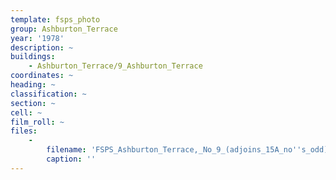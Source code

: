 ```yaml
---
template: fsps_photo
group: Ashburton_Terrace
year: '1978'
description: ~
buildings:
    - Ashburton_Terrace/9_Ashburton_Terrace
coordinates: ~
heading: ~
classification: ~
section: ~
cell: ~
film_roll: ~
files:
    -
        filename: 'FSPS_Ashburton_Terrace,_No_9_(adjoins_15A_no''s_odd),_10-2-A,_1978.png'
        caption: ''
---
```

